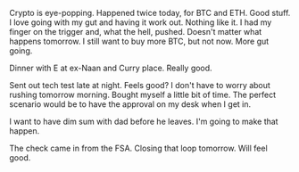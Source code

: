 Crypto is eye-popping. Happened twice today, for BTC and ETH. Good stuff. I love going with my gut and having it work out. Nothing like it. I had my finger on the trigger and, what the hell, pushed. Doesn't matter what happens tomorrow. I still want to buy more BTC, but not now. More gut going.

Dinner with E at ex-Naan and Curry place. Really good.

Sent out tech test late at night. Feels good? I don't have to worry about rushing tomorrow morning. Bought myself a little bit of time. The perfect scenario would be to have the approval on my desk when I get in.

I want to have dim sum with dad before he leaves. I'm going to make that happen.

The check came in from the FSA. Closing that loop tomorrow. Will feel good.
